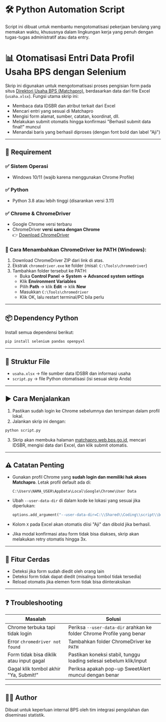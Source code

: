 # 🛠️ Python Automation Script

Script ini dibuat untuk membantu mengotomatisasi pekerjaan berulang yang memakan waktu, khususnya dalam lingkungan kerja yang penuh dengan tugas-tugas administratif atau data entry.

# 📊 Otomatisasi Entri Data Profil Usaha BPS dengan Selenium

Skrip ini digunakan untuk mengotomatisasi proses pengisian form pada situs [Direktori Usaha BPS (Matchapro)](https://matchapro.web.bps.go.id/direktori-usaha), berdasarkan data dari file Excel (`usaha.xlsx`).
Fungsi utama skrip ini:

- Membaca data IDSBR dan atribut terkait dari Excel
- Mencari entri yang sesuai di Matchapro
- Mengisi form alamat, sumber, catatan, koordinat, dll.
- Melakukan submit otomatis hingga konfirmasi "Berhasil submit data final!" muncul
- Menandai baris yang berhasil diproses (dengan font bold dan label "Aji")

---

## 🧰 Requirement

### ✅ Sistem Operasi

- Windows 10/11 (wajib karena menggunakan Chrome Profile)

### ✅ Python

- Python 3.8 atau lebih tinggi (disarankan versi 3.11)

### ✅ Chrome & ChromeDriver

- Google Chrome versi terbaru
- ChromeDriver **versi sama dengan Chrome**  
  👉 [Download ChromeDriver](https://chromedriver.chromium.org/downloads)

### 🔧 Cara Menambahkan ChromeDriver ke PATH (Windows):

1. Download ChromeDriver ZIP dari link di atas.
2. Ekstrak `chromedriver.exe` ke folder (misal: `C:\Tools\chromedriver`)
3. Tambahkan folder tersebut ke PATH:
   - Buka **Control Panel → System → Advanced system settings**
   - Klik **Environment Variables**
   - Pilih **Path** → klik **Edit** → klik **New**
   - Masukkan `C:\Tools\chromedriver`
   - Klik OK, lalu restart terminal/PC bila perlu

---

## 📦 Dependency Python

Install semua dependensi berikut:

```bash
pip install selenium pandas openpyxl
```

---

## 📁 Struktur File

- `usaha.xlsx` → file sumber data IDSBR dan informasi usaha
- `script.py` → file Python otomatisasi (isi sesuai skrip Anda)

---

## ▶️ Cara Menjalankan

1. Pastikan sudah login ke Chrome sebelumnya dan tersimpan dalam profil lokal.
2. Jalankan skrip ini dengan:

```bash
python script.py
```

3. Skrip akan membuka halaman [matchapro.web.bps.go.id](https://matchapro.web.bps.go.id/direktori-usaha), mencari IDSBR, mengisi data dari Excel, dan klik submit otomatis.

---

## ⚠️ Catatan Penting

- Gunakan profil Chrome yang **sudah login dan memiliki hak akses Matchapro**. Letak profil default ada di:
  ```
  C:\Users\NAMA_USER\AppData\Local\Google\Chrome\User Data
  ```
- Ubah `--user-data-dir` di dalam kode ke lokasi yang sesuai jika diperlukan:

  ```python
  options.add_argument("--user-data-dir=C:\\Shared\\Coding\\script\\bot_profil")
  ```

- Kolom `X` pada Excel akan otomatis diisi "Aji" dan dibold jika berhasil.
- Jika modal konfirmasi atau form tidak bisa diakses, skrip akan melakukan retry otomatis hingga 3x.

---

## 🧪 Fitur Cerdas

- Deteksi jika form sudah diedit oleh orang lain
- Deteksi form tidak dapat diedit (misalnya tombol tidak tersedia)
- Reload otomatis jika elemen form tidak bisa diinteraksikan

---

## ❓ Troubleshooting

| Masalah                                 | Solusi                                                                |
| --------------------------------------- | --------------------------------------------------------------------- |
| Chrome terbuka tapi tidak login         | Periksa `--user-data-dir` arahkan ke folder Chrome Profile yang benar |
| Error `chromedriver not found`          | Tambahkan folder ChromeDriver ke `PATH`                               |
| Form tidak bisa diklik atau input gagal | Pastikan koneksi stabil, tunggu loading selesai sebelum klik/input    |
| Gagal klik tombol akhir "Ya, Submit!"   | Periksa apakah pop-up SweetAlert muncul dengan benar                  |

---

## 👨‍💻 Author

Dibuat untuk keperluan internal BPS oleh tim integrasi pengolahan dan diseminasi statistik.

